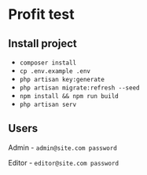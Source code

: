 # Profit test

## Install project
- `composer install`
- `cp .env.example .env`
- `php artisan key:generate`
- `php artisan migrate:refresh --seed`
- `npm install && npm run build`
- `php artisan serv`


## Users

Admin - `admin@site.com password`

Editor - `editor@site.com password`
